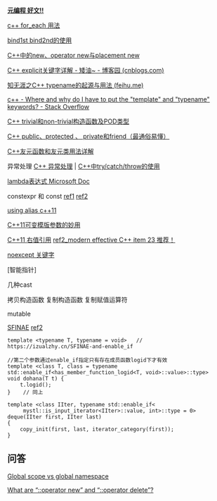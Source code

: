 **[元编程 好文!!](https://zhuanlan.zhihu.com/p/87917516)**

[c++ for_each 用法](https://blog.csdn.net/u014613043/article/details/50619254)

[bind1st bind2nd的使用](https://blog.csdn.net/simahao/article/details/405455)

[C++中的new、operator new与placement new](https://www.cnblogs.com/luxiaoxun/archive/2012/08/10/2631812.html)

[C++ explicit关键字详解 - 矮油~ - 博客园 (cnblogs.com)](https://www.cnblogs.com/rednodel/p/9299251.html)

[知无涯之C++ typename的起源与用法 (feihu.me)](https://feihu.me/blog/2014/the-origin-and-usage-of-typename/) 

[c++ - Where and why do I have to put the "template" and "typename" keywords? - Stack Overflow](https://stackoverflow.com/questions/610245/where-and-why-do-i-have-to-put-the-template-and-typename-keywords/613132#613132)

[C++ trivial和non-trivial构造函数及POD类型](https://blog.csdn.net/a627088424/article/details/48595525)

[C++ public、protected 、 private和friend（最通俗易懂）](https://blog.csdn.net/a3192048/article/details/82191795)

[C++友元函数和友元类用法详解](https://blog.csdn.net/fanyun_01/article/details/79122916)

异常处理 [C++ 异常处理](https://www.runoob.com/cplusplus/cpp-exceptions-handling.html)         |          [C++中try/catch/throw的使用](https://blog.csdn.net/fengbingchun/article/details/65939258)

[lambda表达式  Microsoft Doc](https://docs.microsoft.com/zh-cn/cpp/cpp/lambda-expressions-in-cpp?view=msvc-160)

constexpr 和 const  [ref1](http://c.biancheng.net/view/7807.html) [ref2](https://www.zhihu.com/question/35614219)

[using alias  c++11](https://blog.csdn.net/shift_wwx/article/details/78742459)

[C++11可变模版参数的妙用](https://www.cnblogs.com/qicosmos/p/4325949.html)

[C++11 右值引用](https://liam.page/2016/12/11/rvalue-reference-in-Cpp/)   [ref2_modern effective C++ item 23 推荐！](https://blog.csdn.net/boydfd/article/details/50822092)

[noexcept 关键字](https://www.cnblogs.com/sword03/p/10020344.html)

[智能指针]

几种cast

拷贝构造函数 复制构造函数 复制赋值运算符

mutable

[SFINAE](https://izualzhy.cn/SFINAE-and-enable_if)     [ref2](https://jguegant.github.io/blogs/tech/sfinae-introduction.html)

```
template <typename T, typename = void>   // https://izualzhy.cn/SFINAE-and-enable_if

//第二个参数通过enable_if指定只有存在成员函数logid下才有效
template <class T, class = typename std::enable_if<has_member_function_logid<T, void>::value>::type>
void dohana(T t) {
    t.logid();
}    // 同上

template <class IIter, typename std::enable_if<
     mystl::is_input_iterator<IIter>::value, int>::type = 0>
deque(IIter first, IIter last)
{
    copy_init(first, last, iterator_category(first));
}
```





## 问答

[Global scope vs global namespace](https://stackoverflow.com/questions/10269012/global-scope-vs-global-namespace)

[What are “::operator new” and “::operator delete”?](https://stackoverflow.com/questions/10513425/what-are-operator-new-and-operator-delete)

